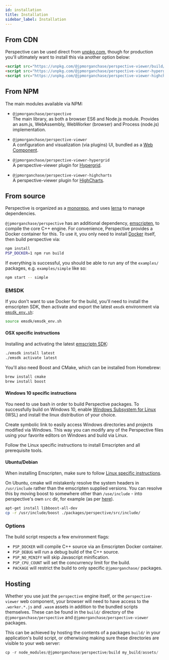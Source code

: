 ```yaml
---
id: installation
title: Installation
sidebar_label: Installation
---
```


## From CDN

Perspective can be used direct from [unpkg.com](https://unpkg.com/@jpmorganchase/perspective-examples/build/perspective.view.js),
though for production you'll ultimately want to install this via another 
option below:

```html
<script src="https://unpkg.com/@jpmorganchase/perspective-viewer/build/perspective.view.js"></script>
<script src="https://unpkg.com/@jpmorganchase/perspective-viewer-hypergrid/build/hypergrid.plugin.js"></script>
<script src="https://unpkg.com/@jpmorganchase/perspective-viewer-highcharts/build/highcharts.plugin.js"></script>
```

## From NPM

The main modules available via NPM:

- `@jpmorganchase/perspective`   
  The main library, as both a browser ES6 and Node.js module.  Provides an
  asm.js, WebAssembly, WebWorker (browser) and Process (node.js)
  implementation.

- `@jpmorganchase/perspective-viewer`  
  A configuration and visualization (via plugins) UI, bundled as a [Web Component](https://www.webcomponents.org/introduction).

- `@jpmorganchase/perspective-viewer-hypergrid`  
  A perspective-viewer plugin for [Hypergrid](https://github.com/fin-hypergrid/core).

- `@jpmorganchase/perspective-viewer-highcharts`  
  A perspective-viewer plugin for [HighCharts](https://github.com/highcharts/highcharts).

## From source

Perspective is organized as a [monorepo](https://github.com/babel/babel/blob/master/doc/design/monorepo.md), 
and uses [lerna](https://lernajs.io/) to manage dependencies.

`@jpmorganchase/perspective` has an additional dependency, 
[emscripten](https://github.com/kripken/emscripten), to compile the core C++ 
engine.  For convenience, Perspective provides a Docker container for this.
To use it, you only need to install [Docker](https://docs.docker.com/install/) 
itself, then build perspective via:

```bash
npm install
PSP_DOCKER=1 npm run build
```

If everything is successful, you should be able to run any of the `examples/`
packages, e.g. `examples/simple` like so:

```bash
npm start -- simple
```

### EMSDK

If you don't want to use Docker for the build, you'll need to install the 
emscripten SDK, then activate and export the latest `emsdk` environment via 
[`emsdk_env.sh`](https://github.com/juj/emsdk):
  
```bash
source emsdk/emsdk_env.sh
```

#### OSX specific instructions

Installing and activating the latest [emscriptn SDK]((https://github.com/kripken/emscripten)): 

```bash
./emsdk install latest
./emsdk activate latest
```

You'll also need Boost and CMake, which can be installed from Homebrew:

```bash
brew install cmake
brew install boost
```

#### Windows 10 specific instructions

You need to use bash in order to build Perspective packages. To successfully 
build on Windows 10, enable [Windows Subsystem for Linux](https://docs.microsoft.com/en-us/windows/wsl/install-win10) 
(WSL) and install the linux distribution of your choice. 

Create symbolic link to easily access Windows directories and projects modified 
via Windows. This way you can modify any of the Perspective files using your 
favorite editors on Windows and build via Linux.

Follow the Linux specific instructions to install Emscripten and all
prerequisite tools.

#### Ubuntu/Debian

When installing Emscripten, make sure to follow [Linux specific instructions](http://kripken.github.io/emscripten-site/docs/getting_started/downloads.html#linux).  

On Ubuntu, cmake will mistakenly resolve the system headers in `/usr/include` 
rather than the emscripten supplied versions.  You can resolve this by moving
boost to somewhere other than `/use/include` - into perspective's own `src` dir,
for example (as per [here](http://vclf.blogspot.com/2014/08/emscripten-linking-to-boost-libraries.html)).

```bash
apt-get install libboost-all-dev
cp -r /usr/include/boost ./packages/perspective/src/include/
```

### Options

The build script respects a few environment flags:

* `PSP_DOCKER` will compile C++ source via an Emscripten Docker container.
* `PSP_DEBUG` will run a debug build of the C++ source.
* `PSP_NO_MINIFY` will skip Javascript minification.
* `PSP_CPU_COUNT` will set the concurrency limit for the build.
* `PACKAGE` will restrict the build to only specific `@jpmorganchase/` packages.

## Hosting

Whether you use just the `perspective` engine itself, or the 
`perspective-viewer` web component, your browser will need to
have access to the `.worker.*.js` and `.wasm` assets in addition to the 
bundled scripts themselves.  These can be found in the `build/`
directory of the `@jpmorganchase/perspective` and 
`@jpmorganchase/perspective-viewer` packages. 

This can be achieved by hosting the contents of a packages `build/` in your 
application's build script, or otherwising making sure these directories
are visible to your web server:

```javascript
cp -r node_modules/@jpmorganchase/perspective/build my_build/assets/
```